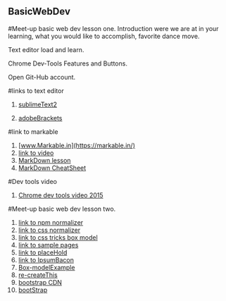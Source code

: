 ## BasicWebDev
#Meet-up basic web dev lesson one.
Introduction were we are at in your learning, what you would like to accomplish, favorite dance move.

Text editor load and learn.

Chrome Dev-Tools Features and Buttons.

Open Git-Hub account.


#links to text editor


1.  [sublimeText2](http://www.sublimetext.com/2)

2.  [adobeBrackets](http://brackets.io/)


#link to markable 


1.  [www.Markable.in](https://markable.in/)
2.  [link to video](https://www.youtube.com/watch?v=HndN6P9ke6U)
3.  [MarkDown lesson](http://markdowntutorial.com/lesson/1/)
4.  [MarkDown CheatSheet](https://github.com/adam-p/markdown-here/wiki/Markdown-Cheatsheet#lists)

#Dev tools video

1.  [Chrome dev tools video 2015](https://developers.google.com/web/tools/chrome-devtools/)

#Meet-up basic web dev lesson two.


1.  [link to npm normalizer](http://necolas.github.io/normalize.css/)
2.  [link to css normalizer](http://meyerweb.com/eric/tools/css/reset/)
3.  [link to css tricks box model](https://css-tricks.com/the-css-box-model/)
4.  [link to sample pages](http://assignments.udacity-extras.appspot.com/courses/html-css/index.html)
5.  [link to placeHold](https://placehold.it/)
6.  [link to IpsumBacon](http://baconipsum.com/)
7.  [Box-modelExample](http://assignments.udacity-extras.appspot.com/courses/html-css/samples/box-model.html)
8.  [re-createThis](http://assignments.udacity-extras.appspot.com/courses/html-css/img/mock1-fav-app.pdf)
9.  [bootstrap CDN](http://assignments.udacity-extras.appspot.com/courses/html-css/img/mock1-fav-app.pdf)
10. [bootStrap](http://getbootstrap.com/)


